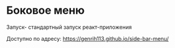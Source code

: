 # Боковое меню

Запуск- стандартный запуск реакт-приложения

Доступно по адресу: https://genrih113.github.io/side-bar-menu/